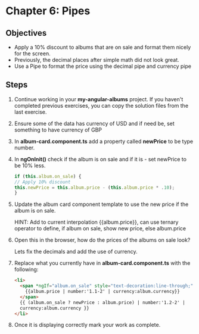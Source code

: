 # Chapter 6: Pipes

## Objectives

- Apply a 10% discount to albums that are on sale and format them nicely for the screen.
- Previously, the decimal places after simple math did not look great.
- Use a Pipe to format the price using the decimal pipe and currency pipe

## Steps

1. Continue working in your **my-angular-albums** project. If you haven't completed previous exercises, you can copy the solution files from the last exercise.

1. Ensure some of the data has currency of USD and if need be, set something to have currency of GBP

1. In **album-card.component.ts** add a property called **newPrice** to be type number.

1. In **ngOnInit()** check if the album is on sale and if it is - set newPrice to be 10% less.

   ```javascript
   if (this.album.on_sale) {
   // Apply 10% discount
   this.newPrice = this.album.price - (this.album.price * .10);
   }
   ```

1. Update the album card component template to use the new price if the album is on sale.

    HINT: Add to current interpolation {{album.price}}, can use ternary operator to define, if album on sale, show new price, else album.price

1. Open this in the browser, how do the prices of the albums on sale look? 

    Lets fix the decimals and add the use of currency.

1. Replace what you currently have in **album-card.component.ts** with the following:

   ```html
   <li>
     <span *ngIf="album.on_sale" style="text-decoration:line-through;">
       {{album.price | number:'1.1-2' | currency:album.currency}}
     </span>
     {{ (album.on_sale ? newPrice : album.price) | number:'1.2-2' |
     currency:album.currency }}
   </li>
   ```

1. Once it is displaying correctly mark your work as complete.
